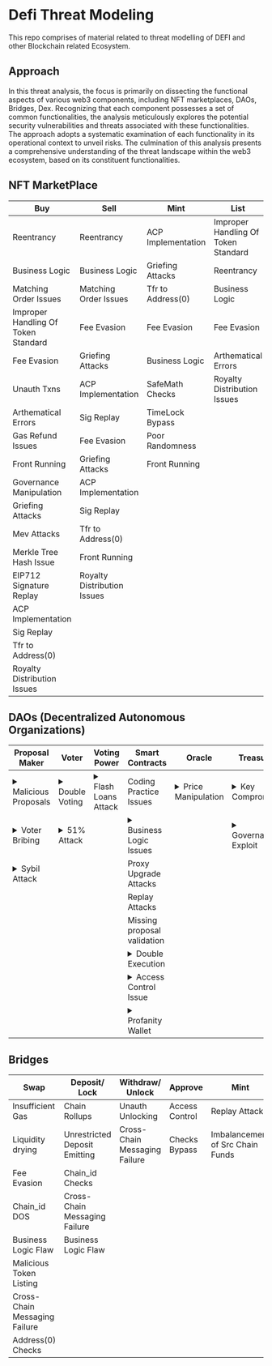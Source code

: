 # Defi Threat Modeling
This repo comprises of material related to threat modelling of DEFI and other Blockchain related Ecosystem.

## Approach 
In this threat analysis, the focus is primarily on dissecting the functional aspects of various web3 components, including NFT marketplaces, DAOs, Bridges, Dex. Recognizing that each component possesses a set of common functionalities, the analysis meticulously explores the potential security vulnerabilities and threats associated with these functionalities. The approach adopts a systematic examination of each functionality in its operational context to unveil risks. The culmination of this analysis presents a comprehensive understanding of the threat landscape within the web3 ecosystem, based on its constituent functionalities.




## NFT MarketPlace
| Buy                                 | Sell                        | Mint               | List                                | Unlist        |
| ----------------------------------- | --------------------------- | ------------------ | ----------------------------------- | ------------- |
| Reentrancy                          | Reentrancy                  | ACP Implementation | Improper Handling Of Token Standard | Front Running |
| Business Logic                      | Business Logic              | Griefing Attacks   | Reentrancy                          |               |
| Matching Order Issues               | Matching Order Issues       | Tfr to Address(0)  | Business Logic                      |               |
| Improper Handling Of Token Standard | Fee Evasion                 | Fee Evasion        | Fee Evasion                         |               |
| Fee Evasion                         | Griefing Attacks            | Business Logic     | Arthematical Errors                 |               |
| Unauth Txns                         | ACP Implementation          | SafeMath Checks    | Royalty Distribution Issues         |               |
| Arthematical Errors                 | Sig Replay                  | TimeLock Bypass    |                                     |               |
| Gas Refund Issues                   | Fee Evasion                 | Poor Randomness    |                                     |               |
| Front Running                       | Griefing Attacks            | Front Running      |                                     |               |
| Governance Manipulation             | ACP Implementation          |                    |                                     |               |
| Griefing Attacks                    | Sig Replay                  |                    |                                     |               |
| Mev Attacks                         | Tfr to Address(0)           |                    |                                     |               |
| Merkle Tree Hash Issue              | Front Running               |                    |                                     |               |
| EIP712 Signature Replay             | Royalty Distribution Issues |                    |                                     |               |
| ACP Implementation                  |                             |                    |                                     |               |
| Sig Replay                          |                             |                    |                                     |               |
| Tfr to Address(0)                   |                             |                    |                                     |               |
| Royalty Distribution Issues         |                             |                    |                                     ||

## DAOs (Decentralized Autonomous Organizations)
| Proposal Maker      | Voter          | Voting Power       | Smart Contracts             | Oracle             | Treasury          |
| ------------------- | -------------- | ------------------ | --------------------------- | ------------------ | ----------------- | 
| <details><summary>Malicious Proposals</summary>*DAOs beauty is that anyone can submit a proposal. Generally the verification of the proposal lies with the voters and the community. If a Malicious proposal is submiited and not examined and verfied correctly it can have a devastating effects. The classic example to Malicos Proposal Attack is of Tornado Cash in which attacker submitted a malious proposal and gained control over the DAO. Source:https://twitter.com/samczsun/status/1660012956632104960*</details> | <details><summary>Double Voting</summary>*Double Voting refers to the term where an attacker can double vote on a same proposal and affect the outcome of the proposal. This can arise due to the logic flaw in the code of voting code.It is recommended checking the following scenarios:<br><br>vote → transfer → vote again;<br>vote → delegate → vote again;<br>mangle a vote() arguments to add extra voting power;<br>check for reentrancy.*</details>  | <details><summary>Flash Loans Attack</summary>*A Flash Loan Attack is a type of exploit , where an attacker takes advantage of the flash loan feature to manipulate market/protocol conditions. In this type of attack, a malicious actor borrows a large amount of cryptocurrency through a flash loan, uses it to manipulate the market prices of assets, and then repays the loan within the same transaction block. In case of DAOs attacker can use flash loan to gain high amount of voting power and execute proposal in the same block.<br>Example:<br>https://bean.money/blog/beanstalk-governance-exploit<br>https://medium.com/@nvy_0x/the-beanstalk-bean-exploit-b038f4d324ea*</details> | Coding Practice Issues                 | <details><summary>Price Manipulation</summary>*Oracle Price Manipulation refers to an attack where a malicious actor manipulates the data provided by an oracle to exploit a smart contract or DAO. Many DeFi applications and DAOs rely on this data for critical functions, manipulating an oracle can have severe consequences, including the wrongful distribution of funds or the misrepresentation of asset values.<br>An attacker can manipulate oracle to gain tokens at a low price and get high voting power. An attacker can leverage this to vote on proposal in the DAO*</details> | <details><summary>Key Compromise</summary>*A Private Keys Compromise attack in the context of DAOs occurs when an unauthorized entity gains access to the private keys of participants, especially those who hold significant amounts of governance tokens or who have elevated permissions within the DAO. Private keys are crucial for signing transactions and controlling assets on a blockchain. When private keys are compromised, the attacker essentially gains full control over the associated wallet and can manipulate the DAO by making unauthorized transactions, voting on proposals, or even siphoning funds from the DAO.Keys compromise is considered as END GAME!*</details>    | 
| <details><summary>Voter Bribing</summary>*Voter Bribing in DAOs refers to a malicious practice where an entity offers incentives, to members of a Decentralized Autonomous Organization (DAO) in exchange for their voting power or specific voting actions. The intent behind this is usually to manipulate the decision-making process of the DAO to achieve outcomes favorable to the attacker, which may not necessarily be in the best interests of the DAO or its broader community. The likelyhood of this attack depends upon the value to be extracted from the sucessfull exploitation. It should be +ve after the incentives offered to the voters.*</details>       | <details><summary>51% Attack</summary>*In terms of DAO 51% Attack refers to the term in which an attacker gains more the 2/3 of the voting power and affects the outcome of the proposal. An attacker pocessing 51% of the voting power can unilateraly pass the proposal. Flash Loan attacks can be considered a type of 51% Attack.<br>Aragon DAO faced the similar attack but averted it https://blog.aragon.org/aragon-repurposes-dao-to-ensure-treasury-serves-its-mission/*</details>     |                    | <details><summary>Business Logic Issues</summary>*Business Logic Issues in the context of DAOs refer to vulnerabilities that arise due to flaws in the underlying smart contracts' code or design. Unlike other attacks that exploit the blockchain network, this type of attack takes advantage of unintended consequences of how the smart contract is programmed. It can lead to unauthorized actions, such as the manipulation of votes, fund theft, or unintended distribution of tokens.<br>Example:<br>Yam Finance suffered an issue in it rebase() method due to which after every rebase() $500k worth of yCRV will be added to the YAM treasury. If rebase happens as per the issue ,no further governance actions will possible as so many YAM will be held in the reserve that it will be impossible for any proposals.<br>https://medium.com/yam-finance/save-yam-245598d81cec*</details>       |                    | <details><summary>Governance Exploit</summary>*A Governance Takeover attack in the context of DAOs occurs when an entity gains control over a significant portion of the governance tokens, allowing them to unilaterally dictate the decisions and proposals within the DAO. By obtaining a majority or a critical mass of governance tokens, the attacker essentially takes over the governance process, and can then make decisions that benefit themselves at the expense of other participants, such as diverting funds, changing protocols, or making other malicious alterations to the DAO’s operations. Governance Takeover can also be carried out by passing of a malicious proposal proposed by attacker.<br>Example:<br>Takeover of Tornado Cash is a classic example.<br>https://decrypt.co/140932/tornado-cash-governance-attacker-offers-dao-new-lifeline-expensive-lesson*</details> |
| <details><summary>Sybil Attack</summary>*A Sybil Attack in the context of DAOs is when an attacker creates multiple fake identities, or controls a large number of accounts, in order to exert disproportionate influence over the decision-making process. By flooding the network with these identities, the attacker seeks to manipulate voting or consensus mechanisms in the DAO to their advantage, often at the expense of other participants and the overall health of the system.<br>Example of Sybil Attack can be SteemIt vs Justin Sun , where Sun gained control of the steemit network.Justin Sun, the founder of TRON, acquired Steemit Inc., which was one of the major organizations in the Steem ecosystem. With this acquisition, he also obtained a large quantity of pre-mined STEEM tokens, known as the "Steemit stake," which were originally meant for development and not to be used for governance.<br>Sun used these tokens in conjunction with major exchanges (Binance, Huobi, and Poloniex) to vote in new witnesses, effectively taking over the governance of the Steem blockchain. Many in the community viewed this as a hostile takeover, as it centralized control over a network that was intended to be decentralized.<br>In response, a large portion of the community decided to execute a hard fork to create a new blockchain, Hive, which was essentially a copy of the Steem blockchain but without the Steemit stake. This allowed them to continue with a more decentralized governance model.*</details>        |  |                    | Proxy Upgrade Attacks             |                    |                   | 
|                     |                |                    | Replay Attacks              |                    |                   | 
|                     |                |                    | Missing proposal validation |                    |                   | 
|                     |                |                    | <details><summary>Double Execution</summary>*In terms of DAO , Double Execution refers to a Smart Contract issue in which an attacker can execute a reentrancy in the execute/vote method of the DAO in the same Block.<br>A theoretical example can be a DAO with voting functionality and in the voting() or execution() there exist a reentrancy and an attacker can abuse it to cause double voting which will eventually affect the output of the proposal.*</details>            |                    |                   |
|                     |                |                    | <details><summary>Access Control Issue</summary>*Access control issues refer to a type of security vulnerability that occurs when inadequate controls or restrictions exist on who can access and modify certain resources or data within a system. In terms of DAO an attacker can leverage a misconfigured access control to execute higer leverage methods which can have implication depending upon the methods.<br>Example:<b1>DaoMaker was exploited for ~$4m. They left the `init` function unprotected. The attacker re-initialized the contract with malicious data and then called `emergencyExit` to get away with the funds.<br>https://twitter.com/Mudit__Gupta/status/1434059922774237185*</details>|||
|                     |                |                    | <details><summary>Profanity Wallet</summary>*A vulnerability in Profanity Wallets were identified by 1inch via which it was possible to crack the Private keys of Wallets generated via Profanity Generator.<br>Example:<br>Two projects were hacked via profanity issue<br>FriesDao:https://twitter.com/friesdao/status/1585712229067915264<br>Wintermute: https://twitter.com/EvgenyGaevoy/status/1572329148411936770<br>Although Wintermute is not a DAO but the threat is applicable across all type of Blockchain Apps deployed using profanity wallets*</details>|||


## Bridges
| **Swap**                          | **Deposit/ Lock**                 | Withdraw/ Unlock              | Approve        | Mint                             | Burn                  | Verify_Func        | Pause          | Unpause        |
| ----------------------------- | ----------------------------- | ----------------------------- | -------------- | -------------------------------- | --------------------- | ------------------ | -------------- | -------------- |
| Insufficient Gas              | Chain Rollups                 | Unauth Unlocking              | Access Control | Replay Attacks                   |                       | Sig Replay Attacks | Access Control | Access Control |
| Liquidity drying              | Unrestricted Deposit Emitting | Cross-Chain Messaging Failure | Checks Bypass  | Imbalancement of Src Chain Funds |                       | 51% Attack         |                |                |
| Fee Evasion                   | Chain_id Checks               |                               |                |                                  |                       | Collision attacks  |                |                |
| Chain_id DOS                  | Cross-Chain Messaging Failure |                               |                |                                  |                       | Chain Identifications             |                |
| Business Logic Flaw           | Business Logic Flaw           |                               |                |                                  |                       |                    |                |                |
| Malicious Token Listing       |                               |                               |                |                                  |                       |                    |                |                |
| Cross-Chain Messaging Failure |                               |                               |                |                                  |                       |                    |                |
| Address(0) Checks             |                               |                               |                |                                  |                       |                    |                |
